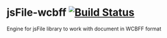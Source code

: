 # jsFile-wcbff [![Build Status](https://secure.travis-ci.org/jsFile/jsFile-wcbff.png?branch=master)](https://travis-ci.org/jsFile/jsFile-wcbff)
Engine for jsFile library to work with document in WCBFF format
